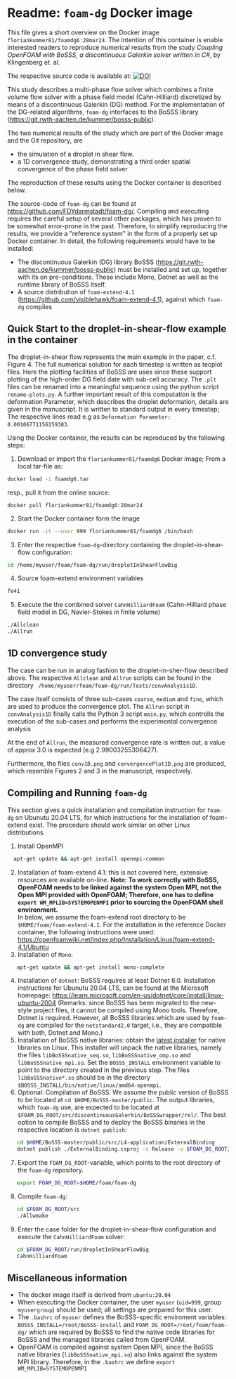 # Readme: `foam-dg` Docker image

This file gives a short overview on the Docker image 
`floriankummer81/foamdg6:28mar24`.
The intention of this container is enable interested readers
to reproduce numerical results from the study _Coupling OpenFOAM with BoSSS, a discontinuous Galerkin solver written in C#_, by Klingenberg et. al.

The respective source code is available at:
[![DOI](https://zenodo.org/badge/223185451.svg)](https://zenodo.org/doi/10.5281/zenodo.8386723)

This study describes a multi-phase flow solver which combines 
a finite volume flow solver with a phase field model (Cahn-Hilliard) discretized by means of 
a discontinuous Galerkin (DG) method.
For the implementation of the DG-related algorithms,
`foam-dg` interfaces to the BoSSS library (https://git.rwth-aachen.de/kummer/bosss-public).

The two numerical results of the study
which are part of the Docker image and the Git repository, are
 - the simulation of a droplet in shear flow.
 - a 1D convergence study, 
   demonstrating a third order spatial convergence of the phase field solver

The reproduction of these results using the Docker container is described below.

The source-code of `foam-dg` can be found at https://github.com/FDYdarmstadt/foam-dg/.
Compiling and executing requires the careful setup of several other packages, which has proven to be somewhat error-prone in the past. Therefore, to simplify reproducing the results, we provide a "reference system" in the form of a properly set up Docker container.
In detail, the following requirements would have to be installed:
 - The discontinuous Galerkin (DG) library BoSSS (https://git.rwth-aachen.de/kummer/bosss-public)
   must be installed and set up,
   together with its on pre-conditions.
   These include Mono, Dotnet as well as the runtime library of BoSSS itself.
 - A source distribution of `foam-extend-4.1` (https://github.com/visiblehawk/foam-extend-4.1),
   against which `foam-dg` compiles

## Quick Start to the droplet-in-shear-flow example in the container

The droplet-in-shear flow represents the main example 
in the paper, c.f. Figure 4.
The full numerical solution for each timestep is written as tecplot files.
Here the plotting facilities of BoSSS are uses since these support plotting 
of the high-order DG field date with sub-cell accuracy.
The `.plt` files can be renamed into a meaningful sequence using
the python script  `rename-plots.py`.
A further important result of this computation is the deformation Parameter,
which describes the droplet deformation, details are given in the manuscript.
It is written to standard output in every timestep;
The respective lines read e.g as 
`Deformation Parameter: 0.00106771156159383`.

Using the Docker container, the results can be reproduced by the following steps:

1. Download or import the `floriankummer81/foamdg6` Docker image; From a local tar-file as:
```bash
docker load -i foamdg6.tar
```
resp., pull it from the online source:
```
docker pull floriankummer81/foamdg6:28mar24
```
2. Start the Docker container form the image
```bash
docker run -it --user 999 floriankummer81/foamdg6 /bin/bash
```
3. Enter the respective `foam-dg`-directory 
   containing the 
   droplet-in-shear-flow configuration:
```bash
cd /home/myuser/foam/foam-dg/run/dropletInShearFlowBig
```
4. Source foam-extend environment variables
```bash
fe41
```
5. Execute the the combined solver `CahnHilliardFoam`
   (Cahn-Hilliard phase field model in DG, Navier-Stokes in finite volume)
```bash
./Allclean
./Allrun
```

## 1D convergence study

The case can be run in analog fashion to the droplet-in-sher-flow described above.
The respective `Allclean` and `Allrun` scripts can be found in the directory
` /home/myuser/foam/foam-dg/run/Tests/convAnalysis1D`.

The case itself consists of three sub-cases `coarse`, `medium` and `fine`,
which are used to produce the convergence plot.
The `Allrun` script in `convAnalysis1D` finally calls the Python 3 script
`main.py`, which controlls the execution of the sub-cases and
performs the experimental convergence analysis

At the end of `Allrun`, the measured convergence rate is written out,
a value of approx 3.0 is expected (e.g 2.99003255306427).

Furthermore, the files `conv1D.png` and `convergencePlot1D.png` are produced,
which resemble Figures 2 and 3 in the manuscript, respectively.

## Compiling and Running `foam-dg`

This section gives a quick installation and compilation instruction for
`foam-dg` on Ubunutu 20.04 LTS, for which instructions for the installation of foam-extend exist.
The procedure should work similar on other Linux distributions.

1. Install OpenMPI
```bash
  apt-get update && apt-get install openmpi-common
```
2. Installation of foam-extend 4.1:
   this is not covered here, extensive resources are available on-line.
   **Note: To work correctly with BoSSS, OpenFOAM needs to be linked against the system Open MPI,
   not the Open MPI provided with OpenFOAM; Therefore, 
   one has to define `export WM_MPLIB=SYSTEMOPENMPI`
   prior to sourcing the OpenFOAM shell environment.**    
   In below, 
   we assume the foam-extend root directory to be `$HOME/foam/foam-extend-4.1`.
   For the installation in the reference Docker container, 
   the following instructions were used:
   https://openfoamwiki.net/index.php/Installation/Linux/foam-extend-4.1/Ubuntu
3. Installation of `Mono`:
```bash
   apt-get update && apt-get install mono-complete
```  
4. Installation of `dotnet`: BoSSS requires at least Dotnet 6.0.
   Installation instructions for Ubunutu 20.04 LTS, can be found at the Microsoft homepage: https://learn.microsoft.com/en-us/dotnet/core/install/linux-ubuntu-2004
   (Remarks: since BoSSS has been migrated to the new-style project files,
   it cannot be compiled using Mono tools. Therefore, Dotnet is required.
   However, all BoSSS libraries which are used by `foam-dg`
   are compiled for the `netstandard2.0` target, i.e., they are compatible with both,
   Dotnet and Mono.)
5. Installation of BoSSS native libraries: obtain the 
   [latest installer](https://kummer.pages.rwth-aachen.de/bosss-public/BoSSS-setup-latest.run) 
   for native libraries on Linux.
   This installer will unpack the native libraries, namely the files 
   `libBoSSSnative_seq.so`, `libBoSSSnative_omp.so` and `libBoSSSnative_mpi.so`.
   Set the `BOSSS_INSTALL` environment variable to point to the 
   directory created in the previous step.
   The files `libBoSSSnative*.so` should be in the directory `$BOSSS_INSTALL/bin/native/linux/amd64-openmpi`.
6. Optional: Compilation of BoSSS.
   We assume the public version of BoSSS to be located at `cd $HOME/BoSSS-master/public`.
   The output libraries, which `foam-dg` use, are expected to be located at
   `$FOAM_DG_ROOT/src/discontinuousGalerkin/BoSSSwrapper/rel/`.
   The best option to compile BoSSS and to deploy the BoSSS binaries in the respective location is `dotnet publish`:
```bash
   cd $HOME/BoSSS-master/public/src/L4-application/ExternalBinding
   dotnet publish ./ExternalBinding.csproj -c Release -o $FOAM_DG_ROOT/src/discontinuousGalerkin/BoSSSwrapper/rel/
```
7. Export the `FOAM_DG_ROOT`-variable, which points to the 
   root directory of the `foam-dg` repository.
```bash
   export FOAM_DG_ROOT=$HOME/foam/foam-dg
```   
8. Compile `foam-dg`:
```bash
   cd $FOAM_DG_ROOT/src
   ./Allwmake
```
9. Enter the case folder for the droplet-in-shear-flow configuration and execute the 
   `CahnHilliardFoam` solver:
```bash
   cd $FOAM_DG_ROOT/run/dropletInShearFlowBig
   CahnHilliardFoam
```

## Miscellaneous information

* The docker image itself is derived from `ubuntu:20.04`
* When executing the Docker container, the user `myuser` (`uid=999`, group `myusergroup`)
  should be used; all settings are prepared for this user.
* The `.bashrc` of `myuser` defines the BoSSS-specific 
  enviroment variables: `BOSSS_INSTALL=/root/BoSSS-install`
  and `FOAM_DG_ROOT=/root/foam/foam-dg/`
  which are required by BoSSS to find the native code libraries for BoSSS and 
  the managed libraries called from OpenFOAM.
* OpenFOAM is compiled against system Open MPI, 
  since the BoSSS native libraries (`libBoSSSnative_mpi.so`) 
  also links against the system MPI library.
  Therefore, in the `.bashrc` we define `export WM_MPLIB=SYSTEMOPENMPI`

